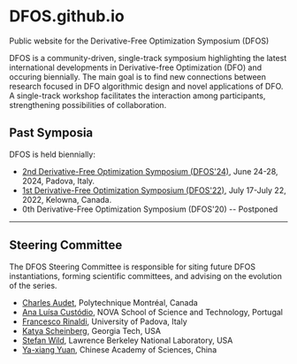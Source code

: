 DFOS.github.io
================
Public website for the Derivative-Free Optimization Symposium (DFOS)

DFOS is a community-driven, single-track symposium highlighting the latest international developments in Derivative-free Optimization (DFO) and occuring biennially. The main goal is to find new connections between research focused in DFO algorithmic design and novel applications of DFO. A single-track workshop facilitates the interaction among participants, strengthening possibilities of collaboration. 


Past Symposia
-----------------------------------------------------------------------------------------------------------------------------------------

DFOS is held biennially:

* [2nd Derivative-Free Optimization Symposium (DFOS'24)](https://sites.google.com/diag.uniroma1.it/dfos24/home), June 24-28, 2024, Padova, Italy.
* [1st Derivative-Free Optimization Symposium (DFOS'22)](https://www.birs.ca/events/2022/5-day-workshops/22w5199), July 17-July 22, 2022, Kelowna, Canada.
* 0th Derivative-Free Optimization Symposium (DFOS'20) -- Postponed

---


Steering Committee
---------------------------------------------------------------------------------------------------------------------------------------------------------------------
The DFOS Steering Committee is responsible for siting future DFOS instantiations, forming scientific committees, and advising on the evolution of the series.

* [Charles Audet](https://www.gerad.ca/Charles.Audet/), Polytechnique Montréal, Canada
* [Ana Luísa Custódio](https://docentes.fct.unl.pt/algb/), NOVA School of Science and Technology, Portugal
* [Francesco Rinaldi](https://sites.google.com/view/francescorinaldi), University of Padova, Italy
* [Katya Scheinberg](https://sites.gatech.edu/katya-scheinberg/), Georgia Tech, USA
* [Stefan Wild](https://wildsm.github.io/), Lawrence Berkeley National Laboratory, USA
* [Ya-xiang Yuan](https://lsec.cc.ac.cn/~yyx/), Chinese Academy of Sciences, China
